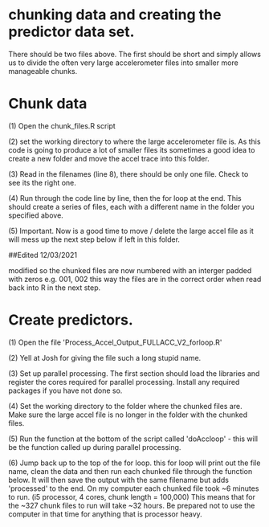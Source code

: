 
# chunking data and creating the predictor data set. 

There should be two files above. The first should be short and simply allows us to divide the often very large accelerometer files into smaller more manageable chunks. 

# Chunk data

(1) Open the chunk_files.R script 

(2) set the working directory to where the large accelerometer file is. As this code is going to produce a lot of smaller files its sometimes a good idea to create a new folder and move the accel trace into this folder. 

(3) Read in the filenames (line 8), there should be only one file. Check to see its the right one. 

(4) Run through the code line by line, then the for loop at the end. This should create a series of files, each with a different name in the folder you specified above. 

(5) Important. Now is a good time to move / delete the large accel file as it will mess up the next step below if left in this folder. 

##Edited 12/03/2021

modified so the chunked files are now numbered with an interger padded with zeros e.g. 001, 002
this way the files are in the correct order when read back into R in the next step. 


# Create predictors. 

(1) Open the file 'Process_Accel_Output_FULLACC_V2_forloop.R'

(2) Yell at Josh for giving the file such a long stupid name. 

(3) Set up parallel processing. The first section should load the libraries and register the cores required for parallel processing. Install any required packages if you have not done so. 

(4) Set the working directory to the folder where the chunked files are. Make sure the large accel file is no longer in the folder with the chunked files. 

(5) Run the function at the bottom of the script called 'doAccloop' - this will be the function called up during parallel processing. 

(6) Jump back up to the top of the for loop. this for loop will print out the file name, clean the data and then run each chunked file through the function below. It will then save the output with the same filename but adds 'processed' to the end. 
On my computer each chunked file took ~6 minutes to run. (i5 processor, 4 cores, chunk length = 100,000)
This means that for the ~327 chunk files to run will take ~32 hours. Be prepared not to use the computer in that time for anything that is processor heavy. 







